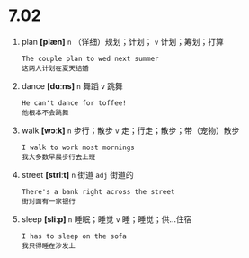 # 7.02


1. plan **[plæn]** `n` （详细）规划；计划； `v` 计划；筹划；打算
    ```
    The couple plan to wed next summer
    这两人计划在夏天结婚
    ```

2. dance **[dɑːns]** `n` 舞蹈 `v` 跳舞
    ```
    He can't dance for toffee!
    他根本不会跳舞
    ```

3. walk **[wɔːk]** `n` 步行；散步 `v` 走；行走；散步；带（宠物）散步
    ```
    I walk to work most mornings
    我大多数早晨步行去上班
    ```

4. street **[striːt]** `n` 街道 `adj` 街道的
    ```
    There's a bank right across the street
    街对面有一家银行
    ```

5. sleep **[sliːp]** `n` 睡眠；睡觉 `v` 睡；睡觉；供...住宿
    ```
    I has to sleep on the sofa
    我只得睡在沙发上
    ```
